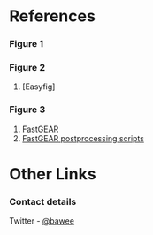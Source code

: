 
# References



### Figure 1



### Figure 2
1. [Easyfig]


### Figure 3
1. [FastGEAR](http://dx.doi.org/10.1093/molbev/msx066) 
2. [FastGEAR postprocessing scripts](https://github.com/shimbalama/post_fastGEAR)


# Other Links


### Contact details

Twitter - [@bawee](https://twitter.com/bawee)



